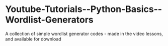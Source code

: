 # Youtube-Tutorials--Python-Basics--Wordlist-Generators
A collection of simple wordlist generator codes - made in the video lessons, and available for download
